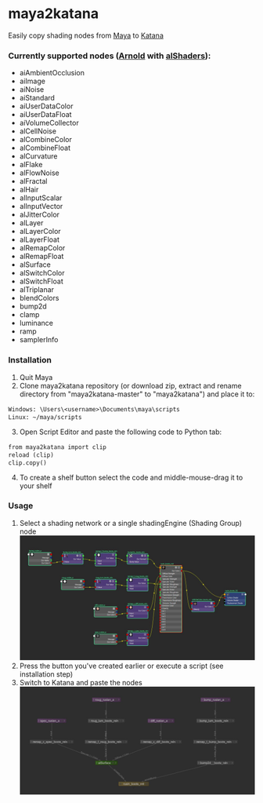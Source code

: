 # maya2katana
Easily copy shading nodes from [Maya](http://www.autodesk.com/products/maya/overview) to [Katana](https://www.foundry.com/products/katana)

### Currently supported nodes ([Arnold](https://www.solidangle.com/arnold/) with [alShaders](http://www.anderslanglands.com/alshaders/index.html)):
- aiAmbientOcclusion
- aiImage
- aiNoise
- aiStandard
- aiUserDataColor
- aiUserDataFloat
- aiVolumeCollector
- alCellNoise
- alCombineColor
- alCombineFloat
- alCurvature
- alFlake
- alFlowNoise
- alFractal
- alHair
- alInputScalar
- alInputVector
- alJitterColor
- alLayer
- alLayerColor
- alLayerFloat
- alRemapColor
- alRemapFloat
- alSurface
- alSwitchColor
- alSwitchFloat
- alTriplanar
- blendColors
- bump2d
- clamp
- luminance
- ramp
- samplerInfo

### Installation
1. Quit Maya
2. Clone maya2katana repository (or download zip, extract and rename directory from "maya2katana-master" to "maya2katana") and place it to:
```
Windows: \Users\<username>\Documents\maya\scripts
Linux: ~/maya/scripts
```
3. Open Script Editor and paste the following code to Python tab:
```
from maya2katana import clip
reload (clip)
clip.copy()
```
4. To create a shelf button select the code and middle-mouse-drag it to your shelf

### Usage
1. Select a shading network or a single shadingEngine (Shading Group) node
![Maya shading network](doc/maya.jpg)
2. Press the button you've created earlier or execute a script (see installation step)
3. Switch to Katana and paste the nodes
![Resulting Katana shading network](doc/katana.jpg)
